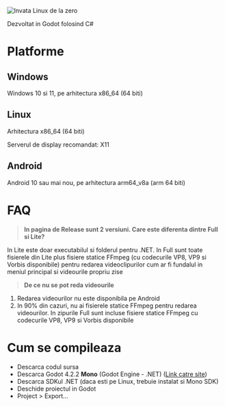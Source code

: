 ![Invata Linux de la zero](https://github.com/BTF2021/Zero2Linux/blob/unstable/githubassets/Banner.gif)

Dezvoltat in Godot folosind C#

# Platforme
## Windows

  Windows 10 si 11, pe arhitectura x86_64 (64 biti)
## Linux

  Arhitectura x86_64 (64 biti)

  Serverul de display recomandat: X11

## Android

  Android 10 sau mai nou, pe arhitectura arm64_v8a (arm 64 biti)

# FAQ
> **In pagina de Release sunt 2 versiuni. Care este diferenta dintre Full si Lite?**

  In Lite este doar executabilul si folderul pentru .NET. In Full sunt toate fisierele din Lite plus fisiere statice FFmpeg (cu codecurile VP8, VP9 si Vorbis disponibile)
  pentru redarea videoclipurilor cum ar fi fundalul in meniul principal si videourile propriu zise
> **De ce nu se pot reda videourile**

  1. Redarea videourilor nu este disponibila pe Android
  2. In 90% din cazuri, nu ai fisierele statice FFmpeg pentru redarea videourilor.
  In zipurile Full sunt incluse fisiere statice FFmpeg cu codecurile VP8, VP9 si Vorbis disponibile

# Cum se compileaza
- Descarca codul sursa
- Descarca Godot 4.2.2 **Mono** (Godot Engine - .NET) ([Link catre site](https://godotengine.org/download))
- Descarca SDKul .NET (daca esti pe Linux, trebuie instalat si Mono SDK)
- Deschide proiectul in Godot
- Project > Export...
